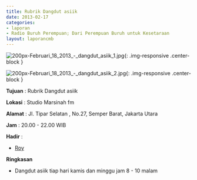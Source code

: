 ```yaml
---
title: Rubrik Dangdut asiik 
date: 2013-02-17
categories:
- laporan
- Radio Buruh Perempuan; Dari Perempuan Buruh untuk Kesetaraan
layout: laporancmb
---
```



![200px-Februari_18_2013_-_dangdut_asiik_1.jpg](/uploads/200px-Februari_18_2013_-_dangdut_asiik_1.jpg){: .img-responsive .center-block }

![200px-Februari_18_2013_-_dangdut_asiik_2.jpg](/uploads/200px-Februari_18_2013_-_dangdut_asiik_2.jpg){: .img-responsive .center-block }


**Tujuan** : Rubrik Dangdut asiik 

**Lokasi** : Studio Marsinah fm 

**Alamat** : Jl. Tipar Selatan , No.27, Semper Barat, Jakarta Utara 

**Jam** : 20.00 - 22.00 WIB 

**Hadir** :
* [Roy](http://wiki.ciptamedia.org/wiki/Roy)

**Ringkasan**  
* Dangdut asiik tiap hari kamis dan minggu jam 8 - 10 malam 
